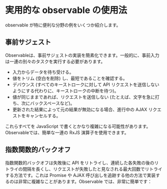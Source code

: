# 実用的な observable の使用法

observable が特に便利な分野の例をいくつか紹介します。

## 事前サジェスト

Observableは、事前サジェストの実装を簡素化できます。一般的に、事前入力は一連の別々のタスクを実行する必要があります。

* 入力からデータを待ち受ける。
* 値をトリム (空白を削除) し、最短であることを確認する。
* デバウンス (すべてのキーストロークに対して API リクエストを送信しないようにする代わりに、キーストロークの中断を待つ)。
* 値が同じままであれば、リクエストを送信しない (たとえば、文字を急に打ち、次にバックスペースなど)。
* 更新された結果によって元の結果が無効になる場合、進行中の AJAX リクエストをキャンセルする。

これらすべてを JavaScript で書くとかなり複雑になる可能性があります。Observableでは、簡単な一連の RxJS 演算子を使用できます。

<code-example path="practical-observable-usage/src/typeahead.ts" title="事前サジェスト"></code-example>

## 指数関数的バックオフ

指数関数的バックオフは失敗後に API をリトライし、連続した各失敗の後のリトライの間隔を長くし、リクエストが失敗したと見なされる最大回数でリトライする方法です。これは Promise や AJAX 呼び出しを追跡する他の方法で実装するのは非常に複雑なことがあります。Observable では、非常に簡単です：

<code-example path="practical-observable-usage/src/backoff.ts" title="指数関数的バックオフ"></code-example>
